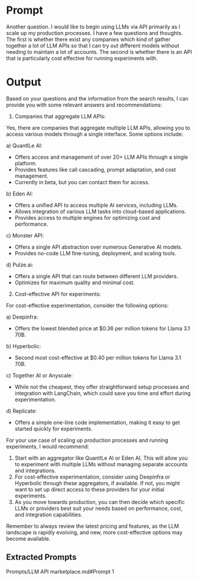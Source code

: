 # Prompt

Another question. I would like to begin using LLMs via API primarily as I scale up my production processes. I have a few questions and thoughts. The first is whether there exist any companies which kind of gather together a lot of LLM APIs so that I can try out different models without needing to maintain a lot of accounts. The second is whether there is an API that is particularly cost effective for running experiments with.

# Output

Based on your questions and the information from the search results, I can provide you with some relevant answers and recommendations:

1. Companies that aggregate LLM APIs:

Yes, there are companies that aggregate multiple LLM APIs, allowing you to access various models through a single interface. Some options include:

a) QuantILe AI:

- Offers access and management of over 20+ LLM APIs through a single platform.
- Provides features like call cascading, prompt adaptation, and cost management.
- Currently in beta, but you can contact them for access.

b) Eden AI:

- Offers a unified API to access multiple AI services, including LLMs.
- Allows integration of various LLM tasks into cloud-based applications.
- Provides access to multiple engines for optimizing cost and performance.

c) Monster API:

- Offers a single API abstraction over numerous Generative AI models.
- Provides no-code LLM fine-tuning, deployment, and scaling tools.

d) Pulze.ai:

- Offers a single API that can route between different LLM providers.
- Optimizes for maximum quality and minimal cost.

2. Cost-effective API for experiments:

For cost-effective experimentation, consider the following options:

a) Deepinfra:

- Offers the lowest blended price at $0.36 per million tokens for Llama 3.1 70B.

b) Hyperbolic:

- Second most cost-effective at $0.40 per million tokens for Llama 3.1 70B.

c) Together AI or Anyscale:

- While not the cheapest, they offer straightforward setup processes and integration with LangChain, which could save you time and effort during experimentation.

d) Replicate:

- Offers a simple one-line code implementation, making it easy to get started quickly for experiments.

For your use case of scaling up production processes and running experiments, I would recommend:

1. Start with an aggregator like QuantILe AI or Eden AI. This will allow you to experiment with multiple LLMs without managing separate accounts and integrations.
2. For cost-effective experimentation, consider using Deepinfra or Hyperbolic through these aggregators, if available. If not, you might want to set up direct access to these providers for your initial experiments.
3. As you move towards production, you can then decide which specific LLMs or providers best suit your needs based on performance, cost, and integration capabilities.

Remember to always review the latest pricing and features, as the LLM landscape is rapidly evolving, and new, more cost-effective options may become available.

## Extracted Prompts

Prompts/LLM API marketplace.md#Prompt 1






